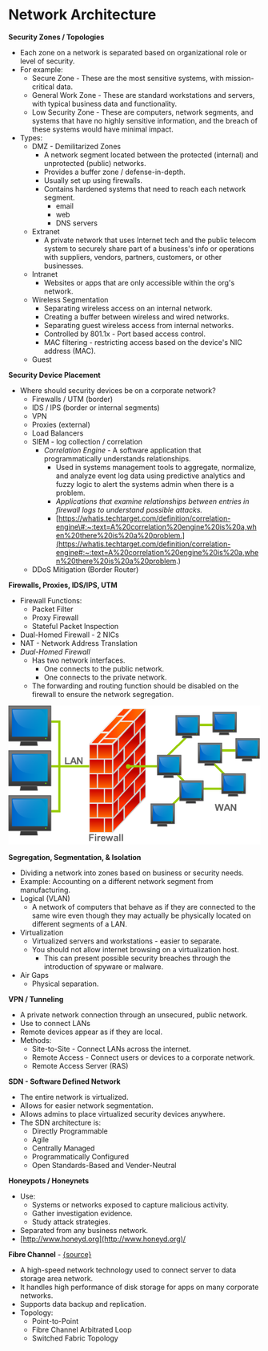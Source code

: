 # Network Architecture

**Security Zones / Topologies**

* Each zone on a network is separated based on organizational role or level of security.
* For example:
  * Secure Zone - These are the most sensitive systems, with mission-critical data.
  * General Work Zone - These are standard workstations and servers, with typical business data and functionality.
  * Low Security Zone - These are computers, network segments, and systems that have no highly sensitive information, and the breach of these systems would have minimal impact.
* Types:
  * DMZ - Demilitarized Zones
    * A network segment located between the protected \(internal\) and unprotected \(public\) networks.
    * Provides a buffer zone / defense-in-depth.
    * Usually set up using firewalls.
    * Contains hardened systems that need to reach each network segment.
      * email
      * web
      * DNS servers
  * Extranet
    * A private network that uses Internet tech and the public telecom system to securely share part of a business's info or operations with suppliers, vendors, partners, customers, or other businesses.
  * Intranet
    * Websites or apps that are only accessible within the org's network.
  * Wireless Segmentation
    * Separating wireless access on an internal network.
    * Creating a buffer between wireless and wired networks.
    * Separating guest wireless access from internal networks.
    * Controlled by 801.1x - Port based access control.
    * MAC filtering - restricting access based on the device's NIC address \(MAC\).
  * Guest

**Security Device Placement**

* Where should security devices be on a corporate network?
  * Firewalls / UTM \(border\)
  * IDS / IPS \(border or internal segments\)
  * VPN
  * Proxies \(external\)
  * Load Balancers
  * SIEM - log collection / correlation
    * _Correlation Engine_ - A software application that programmatically understands relationships. 
      * Used in systems management tools to aggregate, normalize, and analyze event log data using predictive analytics and fuzzy logic to alert the systems admin when there is a problem. 
      * _Applications that examine relationships between entries in firewall logs to understand possible attacks._
      * [https://whatis.techtarget.com/definition/correlation-engine\#:~:text=A%20correlation%20engine%20is%20a,when%20there%20is%20a%20problem.](https://whatis.techtarget.com/definition/correlation-engine#:~:text=A%20correlation%20engine%20is%20a,when%20there%20is%20a%20problem.)
  * DDoS Mitigation \(Border Router\)

**Firewalls, Proxies, IDS/IPS, UTM**

* Firewall Functions:
  * Packet Filter
  * Proxy Firewall
  * Stateful Packet Inspection
* Dual-Homed Firewall - 2 NICs
* NAT - Network Address Translation
* _Dual-Homed Firewall_
  * Has two network interfaces.
    * One connects to the public network.
    * One connects to the private network.
  * The forwarding and routing function should be disabled on the firewall to ensure the network segregation.

![](../../.gitbook/assets/image%20%2810%29.png)

**Segregation, Segmentation, & Isolation**

* Dividing a network into zones based on business or security needs.
* Example: Accounting on a different network segment from manufacturing.
* Logical \(VLAN\)
  * A network of computers that behave as if they are connected to the same wire even though they may actually be physically located on different segments of a LAN.
* Virtualization
  * Virtualized servers and workstations - easier to separate.
  * You should not allow internet browsing on a virtualization host. 
    * This can present possible security breaches through the introduction of spyware or malware.  
* Air Gaps
  * Physical separation.

**VPN / Tunneling**

* A private network connection through an unsecured, public network.
* Use to connect LANs
* Remote devices appear as if they are local.
* Methods:
  * Site-to-Site - Connect LANs across the internet.
  * Remote Access - Connect users or devices to a corporate network.
  * Remote Access Server \(RAS\)

**SDN - Software Defined Network**

* The entire network is virtualized.
* Allows for easier network segmentation.
* Allows admins to place virtualized security devices anywhere.
* The SDN architecture is:
  * Directly Programmable
  * Agile
  * Centrally Managed
  * Programmatically Configured
  * Open Standards-Based and Vender-Neutral

**Honeypots / Honeynets**

* Use:
  * Systems or networks exposed to capture malicious activity.
  * Gather investigation evidence.
  * Study attack strategies.
* Separated from any business network. 
* [http://www.honeyd.org](http://www.honeyd.org)/

**Fibre Channel** - [{source}](https://www.geeksforgeeks.org/fundamentals-of-fibre-channel/)

* A high-speed network technology used to connect server to data storage area network. 
* It handles high performance of disk storage for apps on many corporate networks. 
* Supports data backup and replication. 
* Topology:
  * Point-to-Point
  * Fibre Channel Arbitrated Loop
  * Switched Fabric Topology

